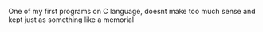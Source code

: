 One of my first programs on C language, doesnt make too much sense and kept just as something like a memorial
